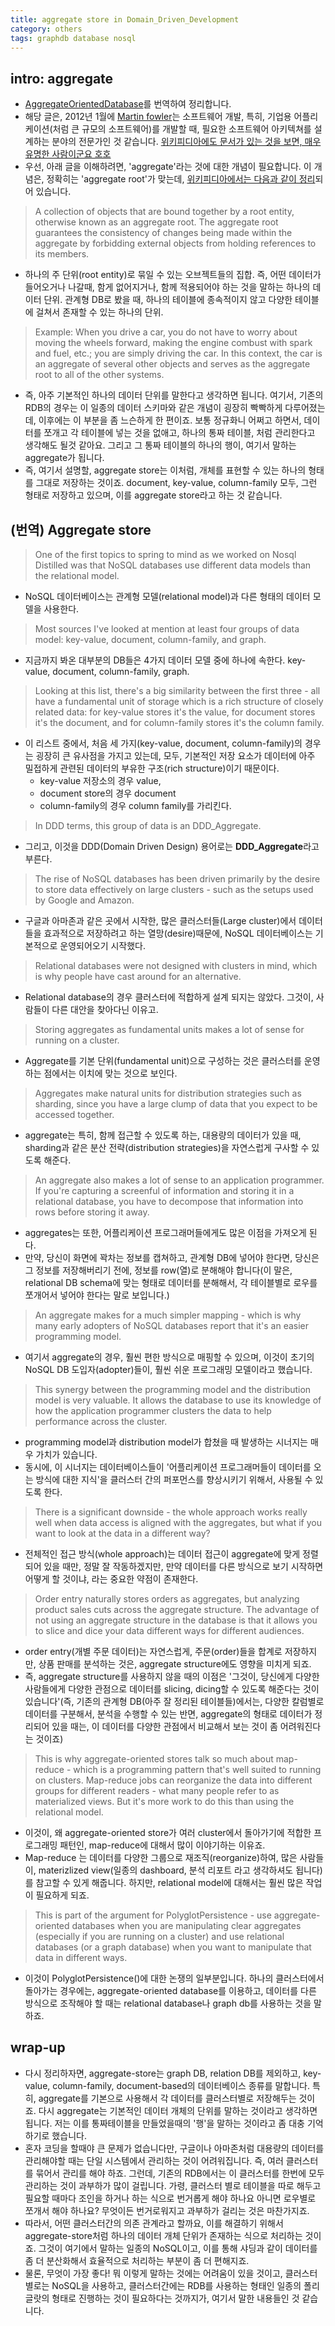 ```yaml
---
title: aggregate store in Domain_Driven_Development
category: others
tags: graphdb database nosql 
---
```


## intro: aggregate

- [AggregateOrientedDatabase](https://martinfowler.com/bliki/AggregateOrientedDatabase.html)를 번역하여 정리합니다.
- 해당 글은, 2012년 1월에 [Martin fowler](https://martinfowler.com/aboutMe.html)는 소프트웨어 개발, 특히, 기업용 어플리케이션(처럼 큰 규모의 소프트웨어)를 개발할 때, 필요한 소프트웨어 아키텍쳐를 설계하는 분야의 전문가인 것 같습니다. [위키피디아에도 문서가 있는 것을 보면, 매우 유명한 사람이군요 호호](https://en.wikipedia.org/wiki/Martin_Fowler_(software_engineer))
- 우선, 아래 글을 이해하려면, 'aggregate'라는 것에 대한 개념이 필요합니다. 이 개념은, 정확히는 'aggregate root'가 맞는데, [위키피디아에서는 다음과 같이 정리](https://en.wikipedia.org/wiki/Domain-driven_design#aggregate_root)되어 있습니다.

> A collection of objects that are bound together by a root entity, otherwise known as an aggregate root. The aggregate root guarantees the consistency of changes being made within the aggregate by forbidding external objects from holding references to its members.
- 하나의 주 단위(root entity)로 묶일 수 있는 오브젝트들의 집합. 즉, 어떤 데이터가 들어오거나 나갈때, 함게 없어지거나, 함께 적용되어야 하는 것을 말하는 하나의 데이터 단위. 관계형 DB로 봤을 때, 하나의 테이블에 종속적이지 않고 다양한 테이블에 걸쳐서 존재할 수 있는 하나의 단위.

> Example: When you drive a car, you do not have to worry about moving the wheels forward, making the engine combust with spark and fuel, etc.; you are simply driving the car. In this context, the car is an aggregate of several other objects and serves as the aggregate root to all of the other systems.

- 즉, 아주 기본적인 하나의 데이터 단위를 말한다고 생각하면 됩니다. 여기서, 기존의 RDB의 경우는 이 일종의 데이터 스키마와 같은 개념이 굉장히 빡빡하게 다루어졌는데, 이후에는 이 부분을 좀 느슨하게 한 편이죠. 보통 정규화니 어쩌고 하면서, 데이터를 쪼개고 각 테이블에 넣는 것을 없애고, 하나의 통짜 테이블, 처럼 관리한다고 생각해도 될것 같아요. 그리고 그 통짜 테이블의 하나의 행이, 여기서 말하는 aggregate가 됩니다.
- 즉, 여기서 설명할, aggregate store는 이처럼, 개체를 표현할 수 있는 하나의 형태를 그대로 저장하는 것이죠. document, key-value, column-family 모두, 그런 형태로 저장하고 있으며, 이를 aggregate store라고 하는 것 같습니다.


## (번역) Aggregate store

> One of the first topics to spring to mind as we worked on Nosql Distilled was that NoSQL databases use different data models than the relational model. 
- NoSQL 데이터베이스는 관계형 모델(relational model)과 다른 형태의 데이터 모델을 사용한다.

> Most sources I've looked at mention at least four groups of data model: key-value, document, column-family, and graph. 
- 지금까지 봐온 대부분의 DB들은 4가지 데이터 모델 중에 하나에 속한다. key-value, document, column-family, graph.

> Looking at this list, there's a big similarity between the first three - all have a fundamental unit of storage which is a rich structure of closely related data: for key-value stores it's the value, for document stores it's the document, and for column-family stores it's the column family. 
- 이 리스트 중에서, 처음 세 가지(key-value, document, column-family)의 경우는 굉장히 큰 유사점을 가지고 있는데, 모두, 기본적인 저장 요소가 데이터에 아주 밀접하게 관련된 데이터의 부유한 구조(rich structure)이기 때문이다. 
    - key-value 저장소의 경우 value, 
    - document store의 경우 document
    - column-family의 경우 column family를 가리킨다. 

> In DDD terms, this group of data is an DDD_Aggregate.
- 그리고, 이것을 DDD(Domain Driven Design) 용어로는 **DDD_Aggregate**라고 부른다.

> The rise of NoSQL databases has been driven primarily by the desire to store data effectively on large clusters - such as the setups used by Google and Amazon. 
- 구글과 아마존과 같은 곳에서 시작한, 많은 클러스터들(Large cluster)에서 데이터들을 효과적으로 저장하려고 하는 열망(desire)때문에, NoSQL 데이터베이스는 기본적으로 운영되어오기 시작했다.

> Relational databases were not designed with clusters in mind, which is why people have cast around for an alternative. 
- Relational database의 경우 클러스터에 적합하게 설계 되지는 않았다. 그것이, 사람들이 다른 대안을 찾아다닌 이유고.

> Storing aggregates as fundamental units makes a lot of sense for running on a cluster. 
- Aggregate를 기본 단위(fundamental unit)으로 구성하는 것은 클러스터를 운영하는 점에서는 이치에 맞는 것으로 보인다. 

> Aggregates make natural units for distribution strategies such as sharding, since you have a large clump of data that you expect to be accessed together.
- aggregate는 특히, 함께 접근할 수 있도록 하는, 대용량의 데이터가 있을 때, sharding과 같은 분산 전략(distribution strategies)을 자연스럽게 구사할 수 있도록 해준다.

> An aggregate also makes a lot of sense to an application programmer. If you're capturing a screenful of information and storing it in a relational database, you have to decompose that information into rows before storing it away.
- aggregates는 또한, 어플리케이션 프로그래머들에게도 많은 이점을 가져오게 된다. 
- 만약, 당신이 화면에 꽉차는 정보를 캡쳐하고, 관계형 DB에 넣어야 한다면, 당신은 그 정보를 저장해버리기 전에, 정보를 row(열)로 분해해야 합니다(이 말은, relational DB schema에 맞는 형태로 데이터를 분해해서, 각 테이블별로 로우를 쪼개어서 넣어야 한다는 말로 보입니다.)

> An aggregate makes for a much simpler mapping - which is why many early adopters of NoSQL databases report that it's an easier programming model.
- 여기서 aggregate의 경우, 훨씬 편한 방식으로 매핑할 수 있으며, 이것이 초기의 NoSQL DB 도입자(adopter)들이, 훨씬 쉬운 프로그래밍 모델이라고 했습니다.

> This synergy between the programming model and the distribution model is very valuable. It allows the database to use its knowledge of how the application programmer clusters the data to help performance across the cluster.
- programming model과 distribution model가 합쳤을 때 발생하는 시너지는 매우 가치가 있습니다. 
- 동시에, 이 시너지는 데이터베이스들이 '어플리케이션 프로그래머들이 데이터를 오는 방식에 대한 지식'을 클러스터 간의 퍼포먼스를 향상시키기 위해서, 사용될 수 있도록 한다.

> There is a significant downside - the whole approach works really well when data access is aligned with the aggregates, but what if you want to look at the data in a different way? 
- 전체적인 접근 방식(whole approach)는 데이터 접근이 aggregate에 맞게 정렬되어 있을 때만, 정말 잘 작동하겠지만, 만약 데이터를 다른 방식으로 보기 시작하면 어떻게 할 것이냐, 라는 중요한 약점이 존재한다.

> Order entry naturally stores orders as aggregates, but analyzing product sales cuts across the aggregate structure. The advantage of not using an aggregate structure in the database is that it allows you to slice and dice your data different ways for different audiences.
- order entry(개별 주문 데이터)는 자연스럽게, 주문(order)들을 합계로 저장하지만, 상품 판매를 분석하는 것은, aggregate structure에도 영향을 미치게 되죠.
- 즉, aggregate structure를 사용하지 않을 때의 이점은 '그것이, 당신에게 다양한 사람들에게 다양한 관점으로 데이터를 slicing, dicing할 수 있도록 해준다는 것이 있습니다'(즉, 기존의 관계형 DB(아주 잘 정리된 테이블들)에서는, 다양한 칼럼별로 데이터를 구분해서, 분석을 수행할 수 있는 반면, aggregate의 형태로 데이터가 정리되어 있을 때는, 이 데이터를 다양한 관점에서 비교해서 보는 것이 좀 어려워진다는 것이죠)

> This is why aggregate-oriented stores talk so much about map-reduce - which is a programming pattern that's well suited to running on clusters. Map-reduce jobs can reorganize the data into different groups for different readers - what many people refer to as materialized views. But it's more work to do this than using the relational model.
- 이것이, 왜 aggregate-oriented store가 여러 cluster에서 돌아가기에 적합한 프로그래밍 패턴인, map-reduce에 대해서 많이 이야기하는 이유죠. 
- Map-reduce 는 데이터를 다양한 그룹으로 재조직(reorganize)하여, 많은 사람들이, materizlized view(일종의 dashboard, 분석 리포트 라고 생각하셔도 됩니다)를 참고할 수 있게 해줍니다. 하지만, relational model에 대해서는 훨씬 많은 작업이 필요하게 되죠.

> This is part of the argument for PolyglotPersistence - use aggregate-oriented databases when you are manipulating clear aggregates (especially if you are running on a cluster) and use relational databases (or a graph database) when you want to manipulate that data in different ways.
- 이것이 PolyglotPersistence()에 대한 논쟁의 일부분입니다. 하나의 클러스터에서 돌아가는 경우에는, aggregate-oriented database를 이용하고, 데이터를 다른 방식으로 조작해야 할 때는 relational database나 graph db를 사용하는 것을 말하죠.

## wrap-up

- 다시 정리하자면, aggregate-store는 graph DB, relation DB를 제외하고, key-value, column-family, document-based의 데이터베이스 종류를 말합니다. 특히, aggregate를 기본으로 사용해서 각 데이터를 클러스터별로 저장해두는 것이죠. 다시 aggregate는 기본적인 데이터 개체의 단위를 말하는 것이라고 생각하면 됩니다. 저는 이를 통짜테이블을 만들었을때의 '행'을 말하는 것이라고 좀 대충 기억하기로 했습니다. 
- 혼자 코딩을 할때야 큰 문제가 없습니다만, 구글이나 아마존처럼 대용량의 데이터를 관리해야할 때는 단일 시스템에서 관리하는 것이 어려워집니다. 즉, 여러 클러스터를 묶어서 관리를 해야 하죠. 그런데, 기존의 RDB에서는 이 클러스터를 한번에 모두 관리하는 것이 과부하가 많이 걸립니다. 가령, 클러스터 별로 테이블을 따로 해두고 필요할 때마다 조인을 하거나 하는 식으로 번거롭게 해야 하나요 아니면 로우별로 쪼개서 해야 하나요? 무엇이든 번거로워지고 과부하가 걸리는 것은 마찬가지죠. 
- 따라서, 어떤 클러스터간의 의존 관계라고 할까요, 이를 해결하기 위해서 aggregate-store처럼 하나의 데이터 개체 단위가 존재하는 식으로 처리하는 것이죠. 그것이 여기에서 말하는 일종의 NoSQL이고, 이를 통해 샤딩과 같이 데이터를 좀 더 분산화해서 효율적으로 처리하는 부분이 좀 더 편해지죠. 
- 물론, 무엇이 가장 좋다! 뭐 이렇게 말하는 것에는 어려움이 있을 것이고, 클러스터별로는 NoSQL을 사용하고, 클러스터간에는 RDB를 사용하는 형태인 일종의 폴리글랏의 형태로 진행하는 것이 필요하다는 것까지가, 여기서 말한 내용들인 것 같습니다.